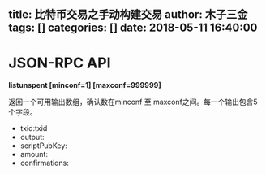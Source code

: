title: 比特币交易之手动构建交易
author: 木子三金
tags: []
categories: []
date: 2018-05-11 16:40:00
---
 # JSON-RPC API
 **listunspent \[minconf=1\] \[maxconf=999999\]**
 
 返回一个可用输出数组，确认数在minconf 至 maxconf之间。每一个输出包含5个字段。
 - txid:txid
 - output:
 - scriptPubKey:
 - amount:
 - confirmations: